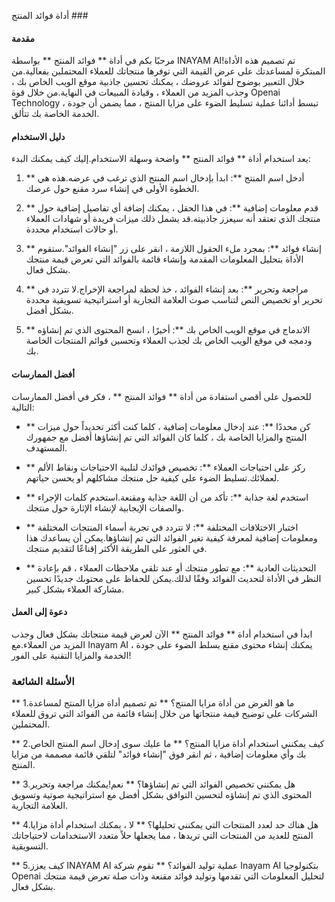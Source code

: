 أداة فوائد المنتج ###

#### مقدمة
مرحبًا بكم في أداة ** فوائد المنتج ** بواسطة INAYAM AI!تم تصميم هذه الأداة المبتكرة لمساعدتك على عرض القيمة التي توفرها منتجاتك للعملاء المحتملين بفعالية.من خلال التعبير بوضوح لفوائد عروضك ، يمكنك تحسين جاذبية موقع الويب الخاص بك ، وجذب المزيد من العملاء ، وقيادة المبيعات في النهاية.من خلال قوة Openai Technology ، تبسط أدائنا عملية تسليط الضوء على مزايا المنتج ، مما يضمن أن جودة الخدمة الخاصة بك تتألق.

#### دليل الاستخدام
يعد استخدام أداة ** فوائد المنتج ** واضحة وسهلة الاستخدام.إليك كيف يمكنك البدء:

1. ** أدخل اسم المنتج **: ابدأ بإدخال اسم المنتج الذي ترغب في عرضه.هذه هي الخطوة الأولى في إنشاء سرد مقنع حول عرضك.

2. ** قدم معلومات إضافية **: في هذا الحقل ، يمكنك إضافة أي تفاصيل إضافية حول منتجك الذي تعتقد أنه سيعزز جاذبيته.قد يشمل ذلك ميزات فريدة أو شهادات العملاء أو حالات استخدام محددة.

3. ** إنشاء فوائد **: بمجرد ملء الحقول اللازمة ، انقر على زر "إنشاء الفوائد".ستقوم الأداة بتحليل المعلومات المقدمة وإنشاء قائمة بالفوائد التي تعرض قيمة منتجك بشكل فعال.

4. ** مراجعة وتحرير **: بعد إنشاء الفوائد ، خذ لحظة لمراجعة الإخراج.لا تتردد في تحرير أو تخصيص النص لتناسب صوت العلامة التجارية أو استراتيجية تسويقية محددة بشكل أفضل.

5. ** الاندماج في موقع الويب الخاص بك **: أخيرًا ، انسخ المحتوى الذي تم إنشاؤه ودمجه في موقع الويب الخاص بك لجذب العملاء وتحسين قوائم المنتجات الخاصة بك.

#### أفضل الممارسات
للحصول على أقصى استفادة من أداة ** فوائد المنتج ** ، فكر في أفضل الممارسات التالية:

- ** كن محددًا **: عند إدخال معلومات إضافية ، كلما كنت أكثر تحديداً حول ميزات المنتج والمزايا الخاصة بك ، كلما كان الفوائد التي تم إنشاؤها أفضل مع جمهورك المستهدف.

- ** ركز على احتياجات العملاء **: تخصيص فوائدك لتلبية الاحتياجات ونقاط الألم لعملائك.تسليط الضوء على كيفية حل منتجك مشاكلهم أو يحسن حياتهم.

- ** استخدم لغة جذابة **: تأكد من أن اللغة جذابة ومقنعة.استخدم كلمات الإجراء والصفات الإيجابية لإنشاء الإثارة حول منتجك.

- ** اختبار الاختلافات المختلفة **: لا تتردد في تجربة أسماء المنتجات المختلفة ومعلومات إضافية لمعرفة كيفية تغير الفوائد التي تم إنشاؤها.يمكن أن يساعدك هذا في العثور على الطريقة الأكثر إقناعًا لتقديم منتجك.

- ** التحديثات العادية **: مع تطور منتجك أو عند تلقي ملاحظات العملاء ، قم بإعادة النظر في الأداة لتحديث الفوائد وفقًا لذلك.يمكن للحفاظ على محتوىك جديدًا تحسين مشاركة العملاء بشكل كبير.

#### دعوة إلى العمل
ابدأ في استخدام أداة ** فوائد المنتج ** الآن لعرض قيمة منتجاتك بشكل فعال وجذب المزيد من العملاء.مع Inayam AI ، يمكنك إنشاء محتوى مقنع يسلط الضوء على جودة الخدمة والمزايا التقنية على الفور!

### الأسئلة الشائعة

** 1.ما هو الغرض من أداة مزايا المنتج؟ **
تم تصميم أداة مزايا المنتج لمساعدة الشركات على توضيح قيمة منتجاتها من خلال إنشاء قائمة من الفوائد التي تروق للعملاء المحتملين.

** 2.كيف يمكنني استخدام أداة مزايا المنتج؟ **
ما عليك سوى إدخال اسم المنتج الخاص بك وأي معلومات إضافية ، ثم انقر فوق "إنشاء فوائد" لتلقي قائمة مصممة من مزايا المنتج.

** 3.هل يمكنني تخصيص الفوائد التي تم إنشاؤها؟ **
نعم!يمكنك مراجعة وتحرير المحتوى الذي تم إنشاؤه لتحسين التوافق بشكل أفضل مع استراتيجية صوتية وتسويق العلامة التجارية.

** 4.هل هناك حد لعدد المنتجات التي يمكنني تحليلها؟ **
لا ، يمكنك استخدام أداة مزايا المنتج للعديد من المنتجات التي تريدها ، مما يجعلها حلاً متعدد الاستخدامات لاحتياجاتك التسويقية.

** 5.كيف يعزز INAYAM AI عملية توليد الفوائد؟ **
تقوم شركة Inayam AI بتكنولوجيا Openai لتحليل المعلومات التي تقدمها وتوليد فوائد مقنعة وذات صلة تعرض قيمة منتجك بشكل فعال.